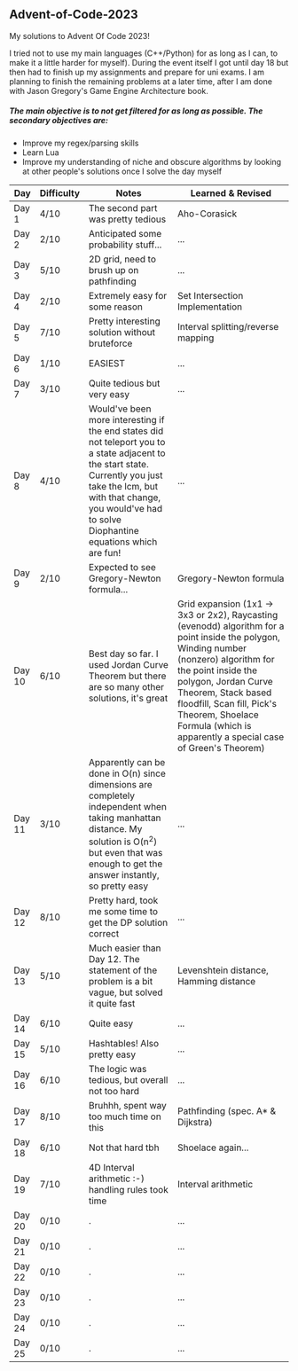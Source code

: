 ## Advent-of-Code-2023

My solutions to Advent Of Code 2023!

I tried not to use my main languages (C++/Python) for as long as I can, to make it a little harder for myself). During the event itself I got until day 18 but then had to finish up my assignments and prepare for uni exams. I am planning to finish the remaining problems at a later time, after I am done with Jason Gregory's Game Engine Architecture book.

##### The main objective is to not get filtered for as long as possible. The secondary objectives are:
* Improve my regex/parsing skills
* Learn Lua
* Improve my understanding of niche and obscure algorithms by looking at other people's solutions once I solve the day myself

| Day       | Difficulty   | Notes                                               | Learned & Revised                  |
| --------- | ------------ | ------------------------------------------------    | ---------------------------------  |
| Day 1     | 4/10         | The second part was pretty tedious                  | Aho-Corasick                       |
| Day 2     | 2/10         | Anticipated some probability stuff...               | ...                                |
| Day 3     | 5/10         | 2D grid, need to brush up on pathfinding            | ...                                |
| Day 4     | 2/10         | Extremely easy for some reason                      | Set Intersection Implementation    |
| Day 5     | 7/10         | Pretty interesting solution without bruteforce      | Interval splitting/reverse mapping |
| Day 6     | 1/10         | EASIEST                                             | ...                                |
| Day 7     | 3/10         | Quite tedious but very easy                         | ...                                |
| Day 8     | 4/10         | Would've been more interesting if the end states did not teleport you to a state adjacent to the start state. Currently you just take the lcm, but with that change, you would've had to solve Diophantine equations which are fun! | ...                               |
| Day 9     | 2/10         | Expected to see Gregory-Newton formula...           | Gregory-Newton formula             |
| Day 10    | 6/10         | Best day so far. I used Jordan Curve Theorem but  there are so many other solutions, it's great | Grid expansion (1x1 -> 3x3 or 2x2), Raycasting (evenodd) algorithm for a point inside the polygon, Winding number (nonzero) algorithm for the point inside the polygon, Jordan Curve Theorem, Stack based floodfill, Scan fill, Pick's Theorem, Shoelace Formula (which is apparently a special case of Green's Theorem) |
| Day 11    | 3/10         | Apparently can be done in O(n) since dimensions are completely independent when taking manhattan distance. My solution is O(n<sup>2</sup>) but even that was enough to get the answer instantly, so pretty easy  | ...                                |
| Day 12    | 8/10         | Pretty hard, took me some time to get the DP solution correct | ...                                |
| Day 13    | 5/10         | Much easier than Day 12. The statement of the problem is a bit vague, but solved it quite fast | Levenshtein distance, Hamming distance |
| Day 14    | 6/10         | Quite easy                                          | ...                                |
| Day 15    | 5/10         | Hashtables! Also pretty easy                        | ...                                |
| Day 16    | 6/10         | The logic was tedious, but overall not too hard     | ...                                |
| Day 17    | 8/10         | Bruhhh, spent way too much time on this             | Pathfinding (spec. A* & Dijkstra)  |
| Day 18    | 6/10         | Not that hard tbh                                   | Shoelace again...                  |
| Day 19    | 7/10         | 4D Interval arithmetic :-) handling rules took time | Interval arithmetic                |
| Day 20    | 0/10         | .                                                   | ...                                |
| Day 21    | 0/10         | .                                                   | ...                                |
| Day 22    | 0/10         | .                                                   | ...                                |
| Day 23    | 0/10         | .                                                   | ...                                |
| Day 24    | 0/10         | .                                                   | ...                                |
| Day 25    | 0/10         | .                                                   | ...                                |

